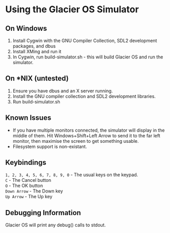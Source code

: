 # Using the Glacier OS Simulator

## On Windows
1. Install Cygwin with the GNU Compiler Collection, SDL2 development packages, and dbus
2. Install XMing and run it
3. In Cygwin, run build-simulator.sh - this will build Glacier OS and run the simulator.

## On *NIX (untested)
1. Ensure you have dbus and an X server running.
2. Install the GNU compiler collection and SDL2 development libraries.
3. Run build-simulator.sh

## Known Issues
- If you have multiple monitors connected, the simulator will display in the middle of them. Hit Windows+Shift+Left Arrow to send it to the far left monitor, then maximise the screen to get something usable.
- Filesystem support is non-existant.

## Keybindings
`1, 2, 3, 4, 5, 6, 7, 8, 9, 0` - The usual keys on the keypad.  
`C` - The Cancel button  
`O` - The OK button  
`Down Arrow` - The Down key  
`Up Arrow` - The Up key  

## Debugging Information
Glacier OS will print any debug() calls to stdout.